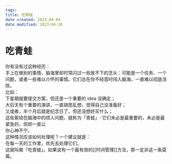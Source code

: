 ```yaml
---
tags:
title: 吃青蛙
date created: 2023-04-04
date modified: 2023-04-26
---
```


# 吃青蛙

你有没有过这种经历：  
手上在做别的事情，脑海里却时常闪过一些放不下的念头：可能是一个任务、一个问题，或者一些难以介怀的事情。它们总在你不经意时闯入脑海，一直难以彻底消除。  
比如：  
下星期就要提交方案，但还差一个重要的 idea 没确定；  
大后天有个重要的演讲，一直胡思乱想，觉得自己没准备好；  
又或者，半个月后就是纪念日了，但还没想好买什么；  
这些萦绕在脑海中的烦人问题，就称为「青蛙」∶ 它们未必是最重要的，未必是最紧急的，但却一直让  
你心神不宁。  
这种情况应该如何处理呢？一个建议就是：  
在每一天的工作里，优先去处理它们。  
这就叫做「吃青蛙」。如果说有一个最有效的[[时间管理]]方法，那一定非这一条莫属。
